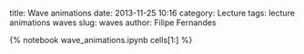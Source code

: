 title: Wave animations
date:  2013-11-25 10:16
category: Lecture
tags: lecture animations waves
slug: waves
author: Filipe Fernandes

{% notebook wave_animations.ipynb cells[1:] %}
